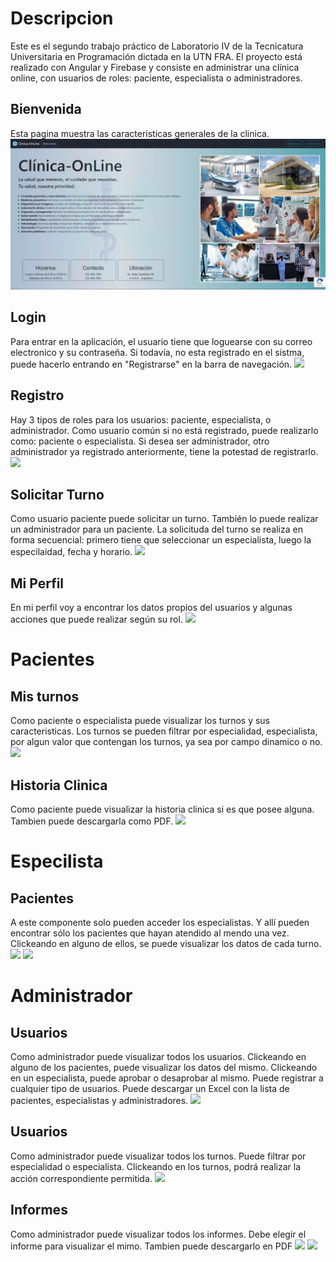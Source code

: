 # Descripcion
Este es el segundo trabajo práctico de Laboratorio IV de la Tecnicatura Universitaria en Programación dictada en la UTN FRA. El proyecto está realizado con Angular y Firebase y consiste en administrar una clínica online, con usuarios de roles: paciente, especialista o administradores.

## Bienvenida
Esta pagina muestra las caracteristicas generales de la clinica.
![alt text](bienvenida.jpg)

## Login
Para entrar en la aplicación, el usuario tiene que loguearse con su correo electronico y su contraseña. Si todavía, no esta registrado en el sistma, puede hacerlo entrando en "Registrarse" en la barra de navegación.
![](login.jpg)

## Registro
Hay 3 tipos de roles para los usuarios: paciente, especialista, o administrador.
Como usuario común si no está registrado, puede realizarlo como: paciente o especialista. Si desea ser administrador, otro administrador ya registrado anteriormente, tiene la potestad de registrarlo.
![](registro.jpg)

## Solicitar Turno
Como usuario paciente puede solicitar un turno. También lo puede realizar un administrador para un paciente. La solicituda del turno se realiza en forma secuencial: primero tiene que seleccionar un especialista, luego la especilaidad, fecha y horario.
![](solicitarturno.jpg)

## Mi Perfil
En mi perfil voy a encontrar los datos propios del usuarios y algunas acciones que puede realizar según su rol.
![](miperfil.jpg)

# Pacientes

## Mis turnos
Como paciente o especialista puede visualizar los turnos y sus caracteristicas. Los turnos se pueden filtrar por especialidad, especialista, por algun valor que contengan los turnos, ya sea por campo dinamico o no.
![](misturnos.jpg)

## Historia Clinica
Como paciente puede visualizar la historia clinica si es que posee alguna. Tambien puede descargarla como PDF.
![](historiaclinica.jpg)

# Especilista

## Pacientes
A este componente solo pueden acceder los especialistas. Y allí pueden encontrar sólo los pacientes que hayan atendido al mendo una vez. Clickeando en alguno de ellos, se puede visualizar los datos de cada turno.
![](pacientes.jpg)
![](turnopaciente.jpg)

# Administrador

## Usuarios
Como administrador puede visualizar todos los usuarios. Clickeando en alguno de los pacientes, puede visualizar los datos del mismo. Clickeando en un especialista, puede aprobar o desaprobar al mismo.
Puede registrar a cualquier tipo de usuarios.
Puede descargar un Excel con la lista de pacientes, especialistas y administradores.
![](usuarios.jpg)

## Usuarios
Como administrador puede visualizar todos los turnos.
Puede filtrar por especialidad o especialista. 
Clickeando en los turnos, podrá realizar la acción correspondiente permitida.
![](turno.jpg)

## Informes
Como administrador puede visualizar todos los informes.
Debe elegir el informe para visualizar el mimo. 
Tambien puede descargarlo en PDF
![](informes1.jpg)
![](informes2.jpg)

